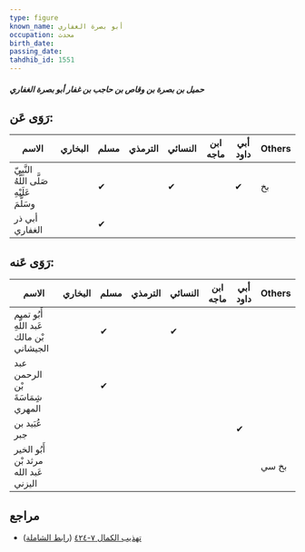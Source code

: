 ```yaml
---
type: figure
known_name: أبو بصرة الغفاري
occupation: محدث
birth_date:
passing_date:
tahdhib_id: 1551
---
```

##### حميل بن بصرة بن وقاص بن حاجب بن غفار أبو بصرة الغفاري

## رَوَى عَن:
| الاسم                                      | البخاري | مسلم | الترمذي | النسائي | ابن ماجه | أبي داود | Others |
| ------------------------------------------ | ------- | ---- | ------- | ------- | -------- | -------- | ------ |
| النَّبِيّ صَلَّى اللَّهُ عَلَيْهِ وسَلَّمَ |         | ✔    |         | ✔       |          | ✔        | بخ     |
| أبي ذر الغفاري                             |         | ✔    |         |         |          |          |        |
## رَوَى عَنه:
| الاسم                                     | البخاري | مسلم | الترمذي | النسائي | ابن ماجه | أبي داود | Others |
| ----------------------------------------- | ------- | ---- | ------- | ------- | -------- | -------- | ------ |
| أَبُو تميم عَبد اللَّهِ بْن مالك الجيشاني |         | ✔    |         | ✔       |          |          |        |
| عبد الرحمن بْن شِِمَاسَةَ المهري          |         | ✔    |         |         |          |          |        |
| عُبَيد بن جبر                             |         |      |         |         |          | ✔        |        |
| أَبُو الخير مرثد بْن عَبد الله اليزني     |         |      |         |         |          |          | بخ سي  |
## مراجع
- [تهذيب الكمال ٧-٤٢٤](obsidian://open?vault=Tahdhib-al-Kamal&file=Figures/١٥٥١-حميل%20بن%20بصرة%20بن%20وقاص%20بن%20حاجب%20بن%20غفار%20أبو%20بصرة%20الغفاري) ([رابط الشاملة](https://shamela.ws/book/3722/3646))